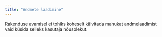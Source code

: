 ```yaml
---
title: "Andmete laadimine"
---
```

Rakenduse avamisel ei tohiks koheselt käivitada mahukat andmelaadimist vaid
küsida selleks kasutaja nõusolekut.
